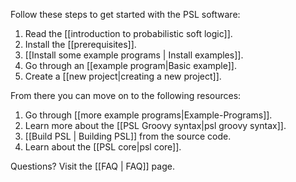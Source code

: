 Follow these steps to get started with the PSL software:

1. Read the [[introduction to probabilistic soft logic]].
2. Install the [[prerequisites]].
3. [[Install some example programs | Install examples]].
4. Go through an [[example program|Basic example]].
5. Create a [[new project|creating a new project]].

From there you can move on to the following resources:

1. Go through [[more example programs|Example-Programs]].
2. Learn more about the [[PSL Groovy syntax|psl groovy syntax]].
3. [[Build PSL | Building PSL]] from the source code.
4. Learn about the [[PSL core|psl core]].

Questions?  Visit the [[FAQ | FAQ]] page.